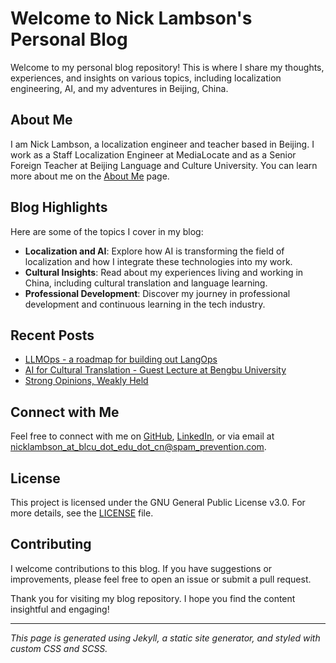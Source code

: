 # Welcome to Nick Lambson's Personal Blog

Welcome to my personal blog repository! This is where I share my thoughts, experiences, and insights on various topics, including localization engineering, AI, and my adventures in Beijing, China.

## About Me

I am Nick Lambson, a localization engineer and teacher based in Beijing. I work as a Staff Localization Engineer at MediaLocate and as a Senior Foreign Teacher at Beijing Language and Culture University. You can learn more about me on the [About Me](https://nicklambson.github.io/about) page.

## Blog Highlights

Here are some of the topics I cover in my blog:

- **Localization and AI**: Explore how AI is transforming the field of localization and how I integrate these technologies into my work.
- **Cultural Insights**: Read about my experiences living and working in China, including cultural translation and language learning.
- **Professional Development**: Discover my journey in professional development and continuous learning in the tech industry.

## Recent Posts

- [LLMOps - a roadmap for building out LangOps](https://nicklambson.github.io/llmops)
- [AI for Cultural Translation - Guest Lecture at Bengbu University](https://nicklambson.github.io/bengbu-university)
- [Strong Opinions, Weakly Held](https://nicklambson.github.io/strong-opinions-weakly-held)

## Connect with Me

Feel free to connect with me on [GitHub](http://github.com/nicklambson), [LinkedIn](https://in.linkedin.com/in/nicklambson), or via email at nicklambson_at_blcu_dot_edu_dot_cn@spam_prevention.com.

## License

This project is licensed under the GNU General Public License v3.0. For more details, see the [LICENSE](https://github.com/nicklambson/personal-blog/blob/main/LICENSE) file.

## Contributing

I welcome contributions to this blog. If you have suggestions or improvements, please feel free to open an issue or submit a pull request.

Thank you for visiting my blog repository. I hope you find the content insightful and engaging!

---

*This page is generated using Jekyll, a static site generator, and styled with custom CSS and SCSS.*

